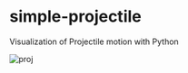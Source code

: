 # simple-projectile
Visualization of Projectile motion with Python


![proj](https://github.com/user-attachments/assets/c519213a-e15f-4530-8db1-6e3221eb11b5)
